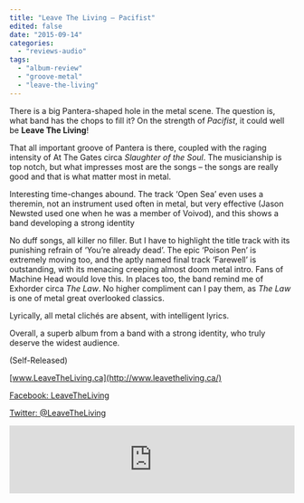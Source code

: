 ```yaml
---
title: "Leave The Living – Pacifist"
edited: false
date: "2015-09-14"
categories:
  - "reviews-audio"
tags:
  - "album-review"
  - "groove-metal"
  - "leave-the-living"
---
```


There is a big Pantera-shaped hole in the metal scene. The question is, what band has the chops to fill it? On the strength of _Pacifist_, it could well be **Leave The Living**!

That all important groove of Pantera is there, coupled with the raging intensity of At The Gates circa _Slaughter of the Soul_. The musicianship is top notch, but what impresses most are the songs – the songs are really good and that is what matter most in metal.

Interesting time-changes abound. The track ‘Open Sea’ even uses a theremin, not an instrument used often in metal, but very effective (Jason Newsted used one when he was a member of Voivod), and this shows a band developing a strong identity

No duff songs, all killer no filler. But I have to highlight the title track with its punishing refrain of ‘You’re already dead’. The epic ‘Poison Pen’ is extremely moving too, and the aptly named final track ‘Farewell’ is outstanding, with its menacing creeping almost doom metal intro. Fans of Machine Head would love this. In places too, the band remind me of Exhorder circa _The Law_. No higher compliment can I pay them, as _The Law_ is one of metal great overlooked classics.

Lyrically, all metal clichés are absent, with intelligent lyrics.

Overall, a superb album from a band with a strong identity, who truly deserve the widest audience.

(Self-Released)

[www.LeaveTheLiving.ca](http://www.leavetheliving.ca/)

[Facebook: LeaveTheLiving](https://www.facebook.com/leavetheliving)

[Twitter: @LeaveTheLiving](https://twitter.com/LeaveTheLiving)

<iframe style="border: 0; width: 100%; height: 120px;" src="https://bandcamp.com/EmbeddedPlayer/album=4294135050/size=large/bgcol=ffffff/linkcol=0687f5/tracklist=false/artwork=small/transparent=true/" width="300" height="150" seamless=""><a href="http://leavetheliving.bandcamp.com/album/pacifist">Pacifist by Leave the Living</a></iframe>

